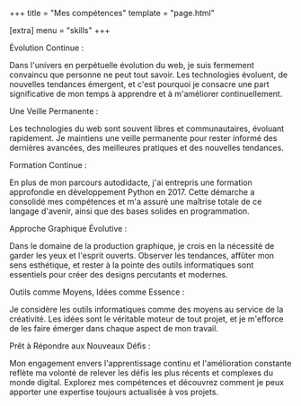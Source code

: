 +++
title = "Mes compétences"
template = "page.html"

[extra]
menu = "skills"
+++

Évolution Continue :

Dans l'univers en perpétuelle évolution du web, je suis fermement convaincu que personne ne peut tout savoir. Les technologies évoluent, de nouvelles tendances émergent, et c'est pourquoi je consacre une part significative de mon temps à apprendre et à m'améliorer continuellement.

Une Veille Permanente :

Les technologies du web sont souvent libres et communautaires, évoluant rapidement. Je maintiens une veille permanente pour rester informé des dernières avancées, des meilleures pratiques et des nouvelles tendances.

Formation Continue :

En plus de mon parcours autodidacte, j'ai entrepris une formation approfondie en développement Python en 2017. Cette démarche a consolidé mes compétences et m'a assuré une maîtrise totale de ce langage d'avenir, ainsi que des bases solides en programmation.

Approche Graphique Évolutive :

Dans le domaine de la production graphique, je crois en la nécessité de garder les yeux et l'esprit ouverts. Observer les tendances, affûter mon sens esthétique, et rester à la pointe des outils informatiques sont essentiels pour créer des designs percutants et modernes.

Outils comme Moyens, Idées comme Essence :

Je considère les outils informatiques comme des moyens au service de la créativité. Les idées sont le véritable moteur de tout projet, et je m'efforce de les faire émerger dans chaque aspect de mon travail.

Prêt à Répondre aux Nouveaux Défis :

Mon engagement envers l'apprentissage continu et l'amélioration constante reflète ma volonté de relever les défis les plus récents et complexes du monde digital. Explorez mes compétences et découvrez comment je peux apporter une expertise toujours actualisée à vos projets.
